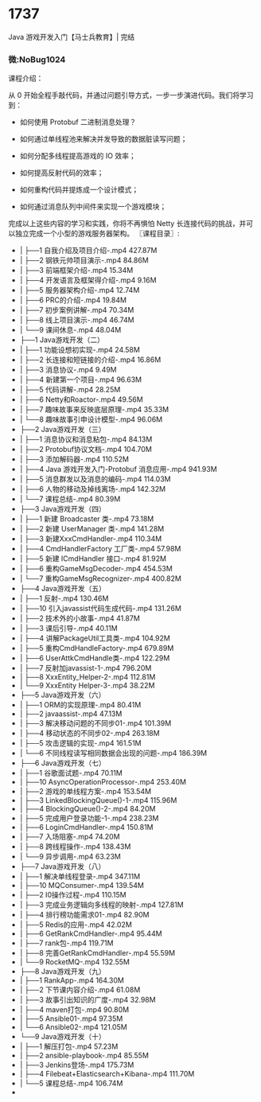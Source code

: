 # 1737
Java 游戏开发入门【马士兵教育】| 完结

### 微:NoBug1024 


课程介绍：

从 0 开始全程手敲代码，并通过问题引导方式，一步一步演进代码。我们将学习到：

- 如何使用 Protobuf 二进制消息处理？

- 如何通过单线程池来解决并发导致的数据脏读写问题；

- 如何分配多线程提高游戏的 IO 效率；

- 如何提高反射代码的效率；

- 如何重构代码并提炼成一个设计模式；

- 如何通过消息队列中间件来实现一个游戏模块；

完成以上这些内容的学习和实践，你将不再惧怕 Netty 长连接代码的挑战，并可以独立完成一个小型的游戏服务器架构。
〖课程目录〗:

- |   ├──1 自我介绍及项目介绍-.mp4  427.87M
- |   ├──2 钢铁元帅项目演示-.mp4  84.86M
- |   ├──3 前端框架介绍-.mp4  15.34M
- |   ├──4 开发语言及框架得介绍-.mp4  9.16M
- |   ├──5 服务器架构介绍-.mp4  12.74M
- |   ├──6 PRC的介绍-.mp4  19.84M
- |   ├──7 初步案例讲解-.mp4  70.34M
- |   ├──8 线上项目演示-.mp4  46.74M
- |   └──9 课间休息-.mp4  48.04M
- ├──1 Java游戏开发（二）  
- |   ├──1 功能设想初实现-.mp4  24.58M
- |   ├──2 长连接和短链接的介绍-.mp4  16.86M
- |   ├──3 消息协议-.mp4  9.49M
- |   ├──4 新建第一个项目-.mp4  96.63M
- |   ├──5 代码讲解-.mp4  28.25M
- |   ├──6 Netty和Roactor-.mp4  49.56M
- |   ├──7 趣味故事来反映底层原理-.mp4  35.33M
- |   └──8 趣味故事引申设计模型-.mp4  96.06M
- ├──2 Java游戏开发（三）  
- |   ├──1 消息协议和消息粘包-.mp4  84.13M
- |   ├──2 Protobuf协议文档-.mp4  104.70M
- |   ├──3 添加解码器-.mp4  110.52M
- |   ├──4 Java 游戏开发入门-Protobuf 消息应用-.mp4  941.93M
- |   ├──5 消息群发以及消息的编码-.mp4  114.03M
- |   ├──6 人物的移动及掉线离场-.mp4  142.32M
- |   └──7 课程总结-.mp4  80.39M
- ├──3 Java游戏开发（四）  
- |   ├──1 新建 Broadcaster 类-.mp4  73.18M
- |   ├──2 新建 UserManager 类-.mp4  141.28M
- |   ├──3 新建XxxCmdHandler-.mp4  110.34M
- |   ├──4 CmdHandlerFactory 工厂类-.mp4  57.98M
- |   ├──5 新建 ICmdHandler 接口-.mp4  81.92M
- |   ├──6 重构GameMsgDecoder-.mp4  454.53M
- |   └──7 重构GameMsgRecognizer-.mp4  400.82M
- ├──4 Java游戏开发（五）  
- |   ├──1 反射-.mp4  130.46M
- |   ├──10 引入javassist代码生成代码-.mp4  131.26M
- |   ├──2 技术外的小故事-.mp4  41.87M
- |   ├──3 课后引导-.mp4  40.11M
- |   ├──4 讲解PackageUtil工具类-.mp4  104.92M
- |   ├──5 重构CmdHandleFactory-.mp4  679.89M
- |   ├──6 UserAttkCmdHandle类-.mp4  122.29M
- |   ├──7 反射加javassist-1-.mp4  796.20M
- |   ├──8 XxxEntity_Helper-2-.mp4  112.81M
- |   └──9 XxxEntity Helper-3-.mp4  38.22M
- ├──5 Java游戏开发（六）  
- |   ├──1 ORM的实现原理-.mp4  80.41M
- |   ├──2 javaassist-.mp4  47.13M
- |   ├──3 解决移动问题的不同步01-.mp4  101.39M
- |   ├──4 移动状态的不同步02-.mp4  263.18M
- |   ├──5 攻击逻辑的实现-.mp4  161.51M
- |   └──6 不同线程读写相同数据会出现的问题-.mp4  186.39M
- ├──6 Java游戏开发（七）  
- |   ├──1 谷歌面试题-.mp4  70.11M
- |   ├──10 AsyncOperationProcessor-.mp4  253.40M
- |   ├──2 游戏的单线程方案-.mp4  153.54M
- |   ├──3 LinkedBlockingQueue()-1-.mp4  115.96M
- |   ├──4 BlockingQueue()-2-.mp4  84.20M
- |   ├──5 完成用户登录功能-1-.mp4  238.23M
- |   ├──6 LoginCmdHandler-.mp4  150.81M
- |   ├──7 入场阻塞-.mp4  74.20M
- |   ├──8 跨线程操作-.mp4  138.43M
- |   └──9 异步调用-.mp4  63.23M
- ├──7 Java游戏开发（八）  
- |   ├──1 解决单线程登录-.mp4  347.11M
- |   ├──10 MQConsumer-.mp4  139.54M
- |   ├──2 I0操作过程-.mp4  110.15M
- |   ├──3 完成业务逻辑向多线程的映射-.mp4  127.81M
- |   ├──4 排行榜功能需求01-.mp4  82.90M
- |   ├──5 Redis的应用-.mp4  42.02M
- |   ├──6 GetRankCmdHandler-.mp4  95.44M
- |   ├──7 rank包-.mp4  119.71M
- |   ├──8 完善GetRankCmdHandler-.mp4  55.59M
- |   └──9 RocketMQ-.mp4  132.55M
- ├──8 Java游戏开发（九）  
- |   ├──1 RankApp-.mp4  164.30M
- |   ├──2 下节课内容介绍-.mp4  61.08M
- |   ├──3 故事引出知识的广度-.mp4  32.98M
- |   ├──4 maven打包-.mp4  90.80M
- |   ├──5 Ansible01-.mp4  97.35M
- |   └──6 Ansible02-.mp4  121.05M
- └──9 Java游戏开发（十）  
- |   ├──1 解压打包-.mp4  57.23M
- |   ├──2 ansible-playbook-.mp4  85.55M
- |   ├──3 Jenkins登场-.mp4  175.73M
- |   ├──4 Filebeat+Elasticsearch+Kibana-.mp4  111.70M
- |   └──5 课程总结-.mp4  106.74M
- 
